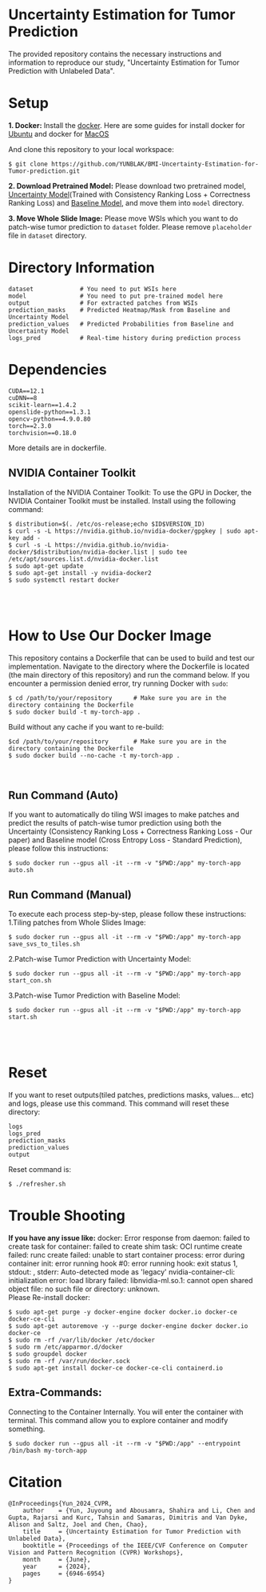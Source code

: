 # Uncertainty Estimation for Tumor Prediction
The provided repository contains the necessary instructions and information to reproduce our study, "Uncertainty Estimation for Tumor Prediction with Unlabeled Data".


# Setup
**1. Docker:**
Install the [docker](https://www.docker.com/). Here are some guides for install docker for [Ubuntu](https://docs.docker.com/desktop/install/mac-install/) and docker for [MacOS](https://www.docker.com/)   

And clone this repository to your local workspace:

    $ git clone https://github.com/YUNBLAK/BMI-Uncertainty-Estimation-for-Tumor-prediction.git



**2. Download Pretrained Model:**
Please download two pretrained model, [Uncertainty Model](https://drive.google.com/file/d/1YlSQzmeggKB97pATNdlmeq6Q7PUr3EW-/view?usp=sharing)(Trained with Consistency Ranking Loss + Correctness Ranking Loss) and [Baseline Model](https://drive.google.com/file/d/10H7Ce79zfb1b3tdX5dNexjIqKkCLtWzN/view?usp=sharing), and move them into `model` directory. 

**3. Move Whole Slide Image:**
Please move WSIs which you want to do patch-wise tumor prediction to `dataset` folder. Please remove `placeholder` file in `dataset` directory.


# Directory Information

    dataset             # You need to put WSIs here
    model               # You need to put pre-trained model here
    output              # For extracted patches from WSIs
    prediction_masks    # Predicted Heatmap/Mask from Baseline and Uncertainty Model
    prediction_values   # Predicted Probabilities from Baseline and Uncertainty Model
    logs_pred           # Real-time history during prediction process


# Dependencies
    CUDA==12.1
    cuDNN==8
    scikit-learn==1.4.2
    openslide-python==1.3.1
    opencv-python==4.9.0.80
    torch==2.3.0
    torchvision==0.18.0

More details are in dockerfile. 

## NVIDIA Container Toolkit
Installation of the NVIDIA Container Toolkit: To use the GPU in Docker, the NVIDIA Container Toolkit must be installed. Install using the following command:

    $ distribution=$(. /etc/os-release;echo $ID$VERSION_ID)
    $ curl -s -L https://nvidia.github.io/nvidia-docker/gpgkey | sudo apt-key add -
    $ curl -s -L https://nvidia.github.io/nvidia-docker/$distribution/nvidia-docker.list | sudo tee /etc/apt/sources.list.d/nvidia-docker.list
    $ sudo apt-get update
    $ sudo apt-get install -y nvidia-docker2
    $ sudo systemctl restart docker

<br><br>


# How to Use Our Docker Image

This repository contains a Dockerfile that can be used to build and test our implementation. Navigate to the directory where the Dockerfile is located (the main directory of this repository) and run the command below. If you encounter a permission denied error, try running Docker with `sudo`:


    $ cd /path/to/your/repository      # Make sure you are in the directory containing the Dockerfile
    $ sudo docker build -t my-torch-app .

Build without any cache if you want to re-build:

    $cd /path/to/your/repository       # Make sure you are in the directory containing the Dockerfile
    $ sudo docker build --no-cache -t my-torch-app .

<br>

## Run Command (Auto)
If you want to automatically do tiling WSI images to make patches and predict the results of patch-wise tumor prediction using both the Uncertainty (Consistency Ranking Loss + Correctness Ranking Loss - Our paper) and Baseline model (Cross Entropy Loss - Standard Prediction), please follow this instructions:   
    
    $ sudo docker run --gpus all -it --rm -v "$PWD:/app" my-torch-app auto.sh


## Run Command (Manual)
To execute each process step-by-step, please follow these instructions:   
1.Tiling patches from Whole Slides Image:

    $ sudo docker run --gpus all -it --rm -v "$PWD:/app" my-torch-app save_svs_to_tiles.sh

2.Patch-wise Tumor Prediction with Uncertainty Model:

    $ sudo docker run --gpus all -it --rm -v "$PWD:/app" my-torch-app start_con.sh

3.Patch-wise Tumor Prediction with Baseline Model:

    $ sudo docker run --gpus all -it --rm -v "$PWD:/app" my-torch-app start.sh


<br><br>

# Reset
If you want to reset outputs(tiled patches, predictions masks, values... etc) and logs, please use this command. This command will reset these directory:

    logs
    logs_pred
    prediction_masks
    prediction_values
    output

Reset command is:

    $ ./refresher.sh


# Trouble Shooting
**If you have any issue like:**
docker: Error response from daemon: failed to create task for container: failed to create shim task: OCI runtime create failed: runc create failed: unable to start container process: error during container init: error running hook #0: error running hook: exit status 1, stdout: , stderr: Auto-detected mode as 'legacy'
nvidia-container-cli: initialization error: load library failed: libnvidia-ml.so.1: cannot open shared object file: no such file or directory: unknown.    
Please Re-install docker:

    $ sudo apt-get purge -y docker-engine docker docker.io docker-ce docker-ce-cli
    $ sudo apt-get autoremove -y --purge docker-engine docker docker.io docker-ce
    $ sudo rm -rf /var/lib/docker /etc/docker
    $ sudo rm /etc/apparmor.d/docker
    $ sudo groupdel docker
    $ sudo rm -rf /var/run/docker.sock
    $ sudo apt-get install docker-ce docker-ce-cli containerd.io

## Extra-Commands:

Connecting to the Container Internally. You will enter the container with terminal. This command allow you to explore container and modify something.

    $ sudo docker run --gpus all -it --rm -v "$PWD:/app" --entrypoint /bin/bash my-torch-app    


# Citation

    @InProceedings{Yun_2024_CVPR,
        author    = {Yun, Juyoung and Abousamra, Shahira and Li, Chen and Gupta, Rajarsi and Kurc, Tahsin and Samaras, Dimitris and Van Dyke, Alison and Saltz, Joel and Chen, Chao},
        title     = {Uncertainty Estimation for Tumor Prediction with Unlabeled Data},
        booktitle = {Proceedings of the IEEE/CVF Conference on Computer Vision and Pattern Recognition (CVPR) Workshops},
        month     = {June},
        year      = {2024},
        pages     = {6946-6954}
    }
